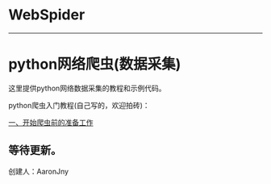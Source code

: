 # WebSpider
------------
# python网络爬虫(数据采集)

这里提供python网络数据采集的教程和示例代码。

python爬虫入门教程(自己写的，欢迎拍砖)：

[一、开始爬虫前的准备工作](http://blog.csdn.net/aaronjny/article/details/77885007)
## 等待更新。

创建人：AaronJny
